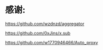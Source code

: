 # 感谢:
 https://github.com/wzdnzd/aggregator
 
 https://github.com/0xJins/x.sub
 
 https://github.com/w1770946466/Auto_proxy


